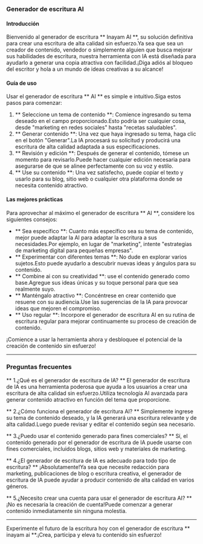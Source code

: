### Generador de escritura AI

#### Introducción
Bienvenido al generador de escritura ** Inayam AI **, su solución definitiva para crear una escritura de alta calidad sin esfuerzo.Ya sea que sea un creador de contenido, vendedor o simplemente alguien que busca mejorar sus habilidades de escritura, nuestra herramienta con IA está diseñada para ayudarlo a generar una copia atractiva con facilidad.¡Diga adiós al bloqueo del escritor y hola a un mundo de ideas creativas a su alcance!

#### Guía de uso
Usar el generador de escritura ** AI ** es simple e intuitivo.Siga estos pasos para comenzar:

1. ** Seleccione un tema de contenido **: Comience ingresando su tema deseado en el campo proporcionado.Esto podría ser cualquier cosa, desde "marketing en redes sociales" hasta "recetas saludables".
2. ** Generar contenido **: Una vez que haya ingresado su tema, haga clic en el botón "Generar".La IA procesará su solicitud y producirá una escritura de alta calidad adaptada a sus especificaciones.
3. ** Revisión y edición **: Después de generar el contenido, tómese un momento para revisarlo.Puede hacer cualquier edición necesaria para asegurarse de que se alinee perfectamente con su voz y estilo.
4. ** Use su contenido **: Una vez satisfecho, puede copiar el texto y usarlo para su blog, sitio web o cualquier otra plataforma donde se necesita contenido atractivo.

#### Las mejores prácticas
Para aprovechar al máximo el generador de escritura ** AI **, considere los siguientes consejos:

- ** Sea específico **: Cuanto más específico sea su tema de contenido, mejor puede adaptar la AI para adaptar la escritura a sus necesidades.Por ejemplo, en lugar de "marketing", intente "estrategias de marketing digital para pequeñas empresas".
- ** Experimentar con diferentes temas **: No dude en explorar varios sujetos.Esto puede ayudarlo a descubrir nuevas ideas y ángulos para su contenido.
- ** Combine ai con su creatividad **: use el contenido generado como base.Agregue sus ideas únicas y su toque personal para que sea realmente suyo.
- ** Manténgalo atractivo **: Concéntrese en crear contenido que resuene con su audiencia.Use las sugerencias de la IA para provocar ideas que mejoren el compromiso.
- ** Uso regular **: Incorpore el generador de escritura AI en su rutina de escritura regular para mejorar continuamente su proceso de creación de contenido.

¡Comience a usar la herramienta ahora y desbloquee el potencial de la creación de contenido sin esfuerzo!

---

### Preguntas frecuentes

** 1.¿Qué es el generador de escritura de IA? **
El generador de escritura de IA es una herramienta poderosa que ayuda a los usuarios a crear una escritura de alta calidad sin esfuerzo.Utiliza tecnología AI avanzada para generar contenido atractivo en función del tema que proporcione.

** 2.¿Cómo funciona el generador de escritura AI? **
Simplemente ingrese su tema de contenido deseado, y la IA generará una escritura relevante y de alta calidad.Luego puede revisar y editar el contenido según sea necesario.

** 3.¿Puedo usar el contenido generado para fines comerciales? **
Sí, el contenido generado por el generador de escritura de IA puede usarse con fines comerciales, incluidos blogs, sitios web y materiales de marketing.

** 4.¿El generador de escritura de IA es adecuado para todo tipo de escritura? **
¡Absolutamente!Ya sea que necesite redacción para marketing, publicaciones de blog o escritura creativa, el generador de escritura de IA puede ayudar a producir contenido de alta calidad en varios géneros.

** 5.¿Necesito crear una cuenta para usar el generador de escritura AI? **
¡No es necesaria la creación de cuenta!Puede comenzar a generar contenido inmediatamente sin ninguna molestia.

---

Experimente el futuro de la escritura hoy con el generador de escritura ** inayam ai **.¡Crea, participa y eleva tu contenido sin esfuerzo!